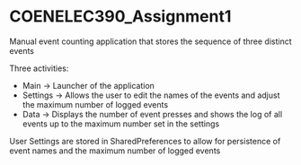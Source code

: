 # COENELEC390_Assignment1
Manual event counting application that stores the sequence of three distinct events

Three activities:
 - Main -> Launcher of the application
 - Settings -> Allows the user to edit the names of the events and adjust the maximum number of logged events
 - Data -> Displays the number of event presses and shows the log of all events up to the maximum number set in the settings
  
User Settings are stored in SharedPreferences to allow for persistence of event names and the maximum number of logged events
